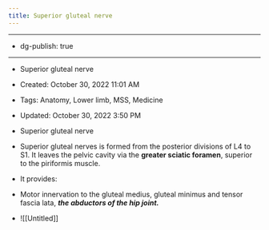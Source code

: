 ```yaml
---
title: Superior gluteal nerve
---
```


- --

- dg-publish: true

- --

- Superior gluteal nerve

- Created: October 30, 2022 11:01 AM

- Tags: Anatomy, Lower limb, MSS, Medicine

- Updated: October 30, 2022 3:50 PM

- Superior gluteal nerve

- Superior gluteal nerves is formed from the posterior divisions of L4 to S1. It leaves the pelvic cavity via the ************************greater sciatic foramen************************, superior to the piriformis muscle. 

- It provides:

- Motor innervation to the gluteal medius, gluteal minimus and tensor fascia lata, *******************************the abductors of the hip joint.*******************************

- ![[Untitled]]
